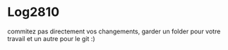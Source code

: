 # Log2810

commitez pas directement vos changements, garder un folder pour votre travail et un autre pour le git :)

